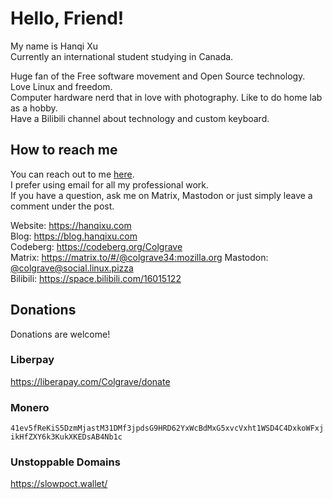 # Hello, Friend! 
My name is Hanqi Xu  
Currently an international student studying in Canada. 

Huge fan of the Free software movement and Open Source technology. Love Linux and freedom.  
Computer hardware nerd that in love with photography. Like to do home lab as a hobby.  
Have a Bilibili channel about technology and custom keyboard.

## How to reach me
You can reach out to me [here](https://hanqixu.com/contact/).  
I prefer using email for all my professional work.  
If you have a question, ask me on Matrix, Mastodon or just simply leave a comment under the post. 

Website: https://hanqixu.com  
Blog: https://blog.hanqixu.com  
Codeberg: https://codeberg.org/Colgrave  
Matrix: https://matrix.to/#/@colgrave34:mozilla.org
Mastodon:  [@colgrave@social.linux.pizza](https://social.linux.pizza/@colgrave)  
Bilibili: https://space.bilibili.com/16015122

## Donations
Donations are welcome!
### Liberpay
https://liberapay.com/Colgrave/donate  
### Monero
`41ev5fReKiS5DzmMjastM31DMf3jpdsG9HRD62YxWcBdMxG5xvcVxht1WSD4C4DxkoWFxjikHfZXY6k3KukXKEDsAB4Nb1c`
### Unstoppable Domains
https://slowpoct.wallet/
